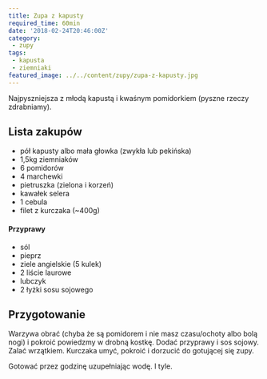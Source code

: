 ```yaml
---
title: Zupa z kapusty
required_time: 60min
date: '2018-02-24T20:46:00Z'
category: 
 - zupy
tags:
 - kapusta
 - ziemniaki
featured_image: ../../content/zupy/zupa-z-kapusty.jpg
---
```


Najpyszniejsza z młodą kapustą i kwaśnym pomidorkiem (pyszne rzeczy zdrabniamy).

<!-- more --> 

## Lista zakupów

 - pół kapusty albo mała głowka (zwykła lub pekińska)
 - 1,5kg ziemniaków
 - 6 pomidorów
 - 4 marchewki
 - pietruszka (zielona i korzeń)
 - kawałek selera
 - 1 cebula
 - filet z kurczaka (~400g)
 
#### Przyprawy
 - sól
 - pieprz
 - ziele angielskie (5 kulek)
 - 2 liście laurowe
 - lubczyk
 - 2 łyżki sosu sojowego
 
## Przygotowanie

Warzywa obrać (chyba że są pomidorem i nie masz czasu/ochoty albo bolą nogi) i pokroić powiedzmy 
w drobną kostkę. Dodać przyprawy i sos sojowy. Zalać wrzątkiem. Kurczaka umyć, pokroić i dorzucić do gotującej się zupy.

Gotować przez godzinę uzupełniając wodę. I tyle.
